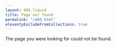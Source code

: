 ```yaml
---
layout: 404.liquid
title: Page not found
permalink: "/404.html"
eleventyExcludeFromCollections: true
---
```

The page you were looking for could not be found.